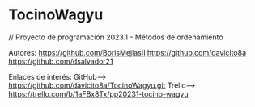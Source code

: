 # TocinoWagyu
// Proyecto de programación 2023.1 - Métodos de ordenamiento




Autores: https://github.com/BorisMejiasII
	   https://github.com/davicito8a
	   https://github.com/dsalvador21


Enlaces de interés: 
	GitHub--> https://github.com/davicito8a/TocinoWagyu.git
	Trello--> https://trello.com/b/1aFBx8Tx/pp20231-tocino-wagyu